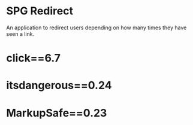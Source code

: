 # SPG Redirect
An application to redirect users depending on how many times they have seen a link.

# click==6.7
# itsdangerous==0.24
# MarkupSafe==0.23